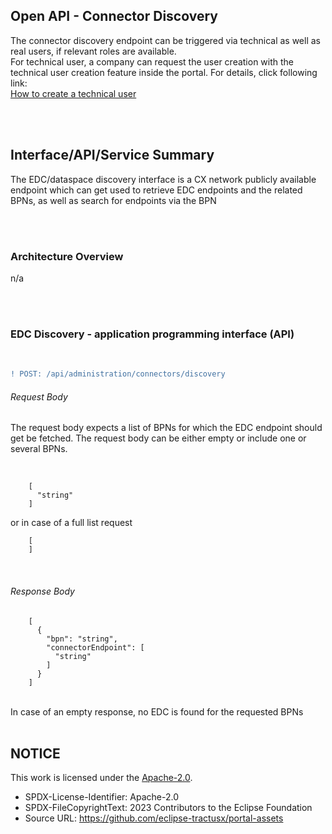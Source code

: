 ## Open API - Connector Discovery

The connector discovery endpoint can be triggered via technical as well as real users, if relevant roles are available.  
For technical user, a company can request the user creation with the technical user creation feature inside the portal.
For details, click following link:
<br>
[How to create a technical user](/docs/user/03.%20User%20Management/03.%20Technical%20User/02.%20Create%20Technical%20User.md)

<br>
<br>

## Interface/API/Service Summary

The EDC/dataspace discovery interface is a CX network publicly available endpoint which can get used to retrieve EDC endpoints and the related BPNs, as well as search for endpoints via the BPN

<br>
<br>

### Architecture Overview

n/a

<br>
<br>

### EDC Discovery - application programming interface (API)

<br>

```diff
! POST: /api/administration/connectors/discovery
```

###### Request Body

The request body expects a list of BPNs for which the EDC endpoint should get be fetched.
The request body can be either empty or include one or several BPNs.

<br>

        [
          "string"
        ]

or in case of a full list request

        [
        ]

<br>

###### Response Body

        [
          {
            "bpn": "string",
            "connectorEndpoint": [
              "string"
            ]
          }
        ]

<br>
In case of an empty response, no EDC is found for the requested BPNs

<br>
<br>

## NOTICE

This work is licensed under the [Apache-2.0](https://www.apache.org/licenses/LICENSE-2.0).

- SPDX-License-Identifier: Apache-2.0
- SPDX-FileCopyrightText: 2023 Contributors to the Eclipse Foundation
- Source URL: https://github.com/eclipse-tractusx/portal-assets
